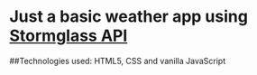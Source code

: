 # Just a basic weather app using [Stormglass API](https://stormglass.io/, "Stormglass website")

##Technologies used: HTML5, CSS and vanilla JavaScript
